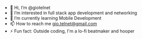 - 👋 Hi, I’m @giotelnet
- 👀 I’m interested in full stack app development and networking
- 🌱 I’m currently learning Mobile Development
- 📫 How to reach me gio.telnet@gmail.com
- ⚡ Fun fact: Outside coding, I'm a lo-fi beatmaker and hooper

<!---
giotelnet/giotelnet is a ✨ special ✨ repository because its `README.md` (this file) appears on your GitHub profile.
You can click the Preview link to take a look at your changes.
--->
